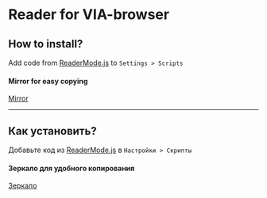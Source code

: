 # Reader for VIA-browser

## How to install?
Add code from [ReaderMode.js](https://github.com/WhiteApfel/reader_for_via/blob/master/ReaderMode.js) to `Settings > Scripts`

#### Mirror for easy copying
[Mirror](https://reader.pfel.ru/download.js)

***

## Как установить?
Добавьте код из [ReaderMode.js](https://github.com/WhiteApfel/reader_for_via/blob/master/ReaderMode.js) в `Настройки > Скрипты`

#### Зеркало для удобного копирования
[Зеркало](https://reader.pfel.ru/download.js)
